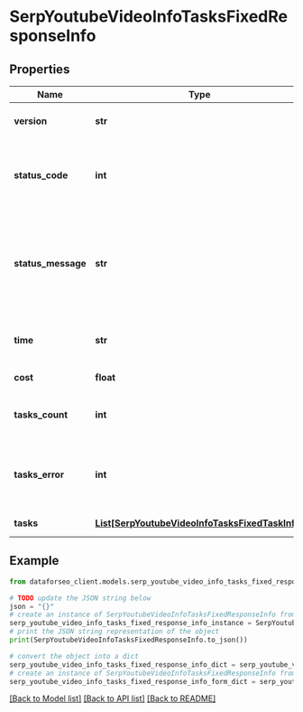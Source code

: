 # SerpYoutubeVideoInfoTasksFixedResponseInfo


## Properties

Name | Type | Description | Notes
------------ | ------------- | ------------- | -------------
**version** | **str** | the current version of the API | [optional] 
**status_code** | **int** | general status code you can find the full list of the response codes here | [optional] 
**status_message** | **str** | general informational message you can find the full list of general informational messages here | [optional] 
**time** | **str** | total execution time, seconds | [optional] 
**cost** | **float** | total tasks cost, USD | [optional] 
**tasks_count** | **int** | the number of tasks in the tasks array | [optional] 
**tasks_error** | **int** | the number of tasks in the tasks array returned with an error | [optional] 
**tasks** | [**List[SerpYoutubeVideoInfoTasksFixedTaskInfo]**](SerpYoutubeVideoInfoTasksFixedTaskInfo.md) | array of tasks | [optional] 

## Example

```python
from dataforseo_client.models.serp_youtube_video_info_tasks_fixed_response_info import SerpYoutubeVideoInfoTasksFixedResponseInfo

# TODO update the JSON string below
json = "{}"
# create an instance of SerpYoutubeVideoInfoTasksFixedResponseInfo from a JSON string
serp_youtube_video_info_tasks_fixed_response_info_instance = SerpYoutubeVideoInfoTasksFixedResponseInfo.from_json(json)
# print the JSON string representation of the object
print(SerpYoutubeVideoInfoTasksFixedResponseInfo.to_json())

# convert the object into a dict
serp_youtube_video_info_tasks_fixed_response_info_dict = serp_youtube_video_info_tasks_fixed_response_info_instance.to_dict()
# create an instance of SerpYoutubeVideoInfoTasksFixedResponseInfo from a dict
serp_youtube_video_info_tasks_fixed_response_info_form_dict = serp_youtube_video_info_tasks_fixed_response_info.from_dict(serp_youtube_video_info_tasks_fixed_response_info_dict)
```
[[Back to Model list]](../README.md#documentation-for-models) [[Back to API list]](../README.md#documentation-for-api-endpoints) [[Back to README]](../README.md)


